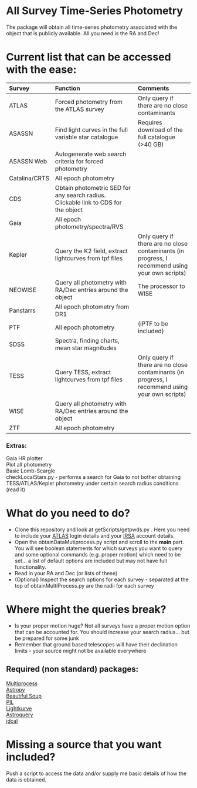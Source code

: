 # All Survey Time-Series Photometry
The package will obtain all time-series photometry associated with the object that is publicly available. All you need is the RA and Dec!

  
# Current list that can be accessed with the ease:  

| Survey      | Function  | Comments     |
| :---        |    :----   |    :----       |
| ATLAS        |    Forced photometry from the ATLAS survey     |    Only query if there are no close contaminants       |
| ASASSN        |    Find light curves in the full variable star catalogue     |    Requires download of the full catalogue (>40 GB)       |
| ASASSN Web        |    Autogenerate web search criteria for forced photometry   |           |
| Catalina/CRTS        |    All epoch photometry   |           |
| CDS        |    Obtain photometric SED for any search radius. Clickable link to CDS for the object   |           |
| Gaia        |    All epoch photometry/spectra/RVS   |           |
| Kepler        |    Query the K2 field, extract lightcurves from tpf files    |       Only query if there are no close contaminants   (in progress, I recommend using your own scripts) |
| NEOWISE        |    Query all photometry with RA/Dec entries around the object   |          The processor to WISE |
| Panstarrs        |    All epoch photometry from DR1   |           |
| PTF        |    All epoch photometry   |          (iPTF to be included) |
| SDSS        |    Spectra, finding charts, mean star magnitudes   |           |
| TESS        |    Query TESS, extract lightcurves from tpf files   |        Only query if there are no close contaminants  (in progress, I recommend using your own scripts) |
| WISE        |    Query all photometry with RA/Dec entries around the object   |           |
| ZTF        |    All epoch photometry   |           |


  


### Extras:  
Gaia HR plotter  
Plot all photometry  
Basic Lomb-Scargle  
checkLocalStars.py - performs a search for Gaia to not bother obtaining TESS/ATLAS/Kepler photometry under certain search radius conditions (read it)  




# What do you need to do?
- Clone this repository and look at getScripts/getpwds.py  . Here you need to include your [ATLAS](https://fallingstar-data.com/forcedphot/) login details and your [IRSA](https://irsa.ipac.caltech.edu/Missions/ztf.html) account details.
- Open the obtainDataMutiprocess.py script and scroll to the __main__ part.  You will see boolean statements for which surveys you want to query and some optional commands (e.g. proper motion) which need to be set... a list of default options are included but may not have full functionality.
- Read in your RA and Dec (or lists of these)
- (Optional) Inspect the search options for each survey - separated at the top of obtainMultiProcess.py are the radii for each survey

# Where might the queries break?
- Is your proper motion huge? Not all surveys have a proper motion option that can be accounted for. You should increase your search radius... but be prepared for some junk
- Remember that ground based telescopes will have their declination limits - your source might not be available everywhere
 

## Required (non standard) packages:
[Multiprocess](https://pypi.org/project/multiprocess/)  
[Astropy](https://docs.astropy.org/en/stable/install.html)  
[Beautiful Soup](https://pypi.org/project/beautifulsoup4/)  
[PIL](https://pypi.org/project/Pillow/)  
[Lightkurve](https://docs.lightkurve.org/about/install.html)  
[Astroquery](https://astroquery.readthedocs.io/en/latest/)  
[jdcal](https://pypi.org/project/jdcal/)  


# Missing a source that you want included?
Push a script to access the data and/or supply me basic details of how the data is obtained.


